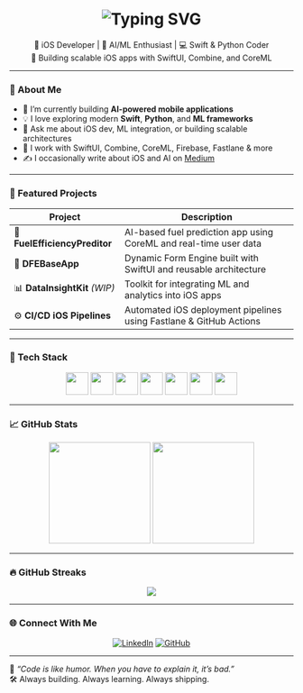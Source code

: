 <h1 align="center">
  <img src="https://readme-typing-svg.herokuapp.com?font=Fira+Code&size=28&pause=1000&color=38C2FF&center=true&vCenter=true&width=700&lines=Hi+I'm+Rakesh+Yadav;🚀+iOS+Developer+%7C+AI+Engineer;💡+Swift+%7C+Python+%7C+CoreML+%7C+SwiftUI" alt="Typing SVG" />
</h1>

<p align="center">
  🎯 iOS Developer | 🧠 AI/ML Enthusiast | 💻 Swift & Python Coder <br>
  🚀 Building scalable iOS apps with SwiftUI, Combine, and CoreML
</p>

---

### 🧠 About Me

- 🔭 I’m currently building **AI-powered mobile applications**
- 💡 I love exploring modern **Swift**, **Python**, and **ML frameworks**
- 💬 Ask me about iOS dev, ML integration, or building scalable architectures
- 📱 I work with SwiftUI, Combine, CoreML, Firebase, Fastlane & more
- ✍️ I occasionally write about iOS and AI on [Medium](https://medium.com/@rryadav142001)

---

### 🚀 Featured Projects

| Project | Description |
|--------|-------------|
| 🔧 **FuelEfficiencyPreditor** | AI-based fuel prediction app using CoreML and real-time user data |
| 📱 **DFEBaseApp** | Dynamic Form Engine built with SwiftUI and reusable architecture |
| 📊 **DataInsightKit** *(WIP)* | Toolkit for integrating ML and analytics into iOS apps |
| ⚙️ **CI/CD iOS Pipelines** | Automated iOS deployment pipelines using Fastlane & GitHub Actions |

---

### 🧰 Tech Stack

<p align="center">
  <img src="https://skillicons.dev/icons?i=swift&theme=light" height="40" />
  <img src="https://skillicons.dev/icons?i=swiftui&theme=light" height="40" />
  <img src="https://skillicons.dev/icons?i=python&theme=light" height="40" />
  <img src="https://skillicons.dev/icons?i=xcode&theme=light" height="40" />
  <img src="https://skillicons.dev/icons?i=firebase&theme=light" height="40" />
  <img src="https://skillicons.dev/icons?i=github&theme=light" height="40" />
  <img src="https://skillicons.dev/icons?i=vscode&theme=light" height="40" />
</p>

---

### 📈 GitHub Stats

<p align="center">
  <img src="https://github-readme-stats.vercel.app/api?username=RakeshYadavGit&show_icons=true&theme=tokyonight&count_private=true" height="180" />
  <img src="https://github-readme-stats.vercel.app/api/top-langs/?username=RakeshYadavGit&layout=compact&theme=tokyonight" height="180" />
</p>

---

### 🔥 GitHub Streaks

<p align="center">
  <img src="https://github-readme-streak-stats.herokuapp.com/?user=RakeshYadavGit&theme=highcontrast&hide_border=true" />
</p>


---

### 🌐 Connect With Me

<p align="center">
  <a href="https://www.linkedin.com/in/rakesh-yadav-mobile/"><img alt="LinkedIn" src="https://img.shields.io/badge/-LinkedIn-blue?style=for-the-badge&logo=linkedin&logoColor=white"></a>
  <a href="https://github.com/RakeshYadavGit"><img alt="GitHub" src="https://img.shields.io/badge/-GitHub-181717?style=for-the-badge&logo=github&logoColor=white"></a>
</p>

---

🧩 *“Code is like humor. When you have to explain it, it’s bad.”*  
🛠️ Always building. Always learning. Always shipping.
